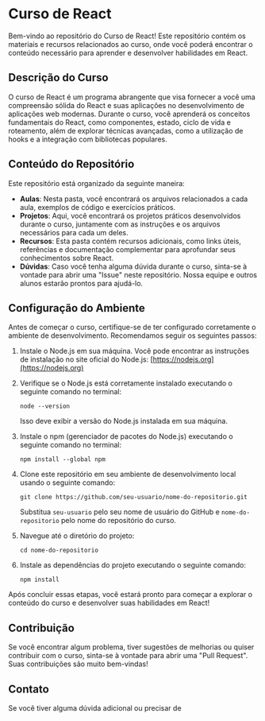 # Curso de React

Bem-vindo ao repositório do Curso de React! Este repositório contém os materiais e recursos relacionados ao curso, onde você poderá encontrar o conteúdo necessário para aprender e desenvolver habilidades em React.

## Descrição do Curso

O curso de React é um programa abrangente que visa fornecer a você uma compreensão sólida do React e suas aplicações no desenvolvimento de aplicações web modernas. Durante o curso, você aprenderá os conceitos fundamentais do React, como componentes, estado, ciclo de vida e roteamento, além de explorar técnicas avançadas, como a utilização de hooks e a integração com bibliotecas populares.

## Conteúdo do Repositório

Este repositório está organizado da seguinte maneira:

- **Aulas**: Nesta pasta, você encontrará os arquivos relacionados a cada aula, exemplos de código e exercícios práticos.
- **Projetos**: Aqui, você encontrará os projetos práticos desenvolvidos durante o curso, juntamente com as instruções e os arquivos necessários para cada um deles.
- **Recursos**: Esta pasta contém recursos adicionais, como links úteis, referências e documentação complementar para aprofundar seus conhecimentos sobre React.
- **Dúvidas**: Caso você tenha alguma dúvida durante o curso, sinta-se à vontade para abrir uma "Issue" neste repositório. Nossa equipe e outros alunos estarão prontos para ajudá-lo.

## Configuração do Ambiente

Antes de começar o curso, certifique-se de ter configurado corretamente o ambiente de desenvolvimento. Recomendamos seguir os seguintes passos:

1. Instale o Node.js em sua máquina. Você pode encontrar as instruções de instalação no site oficial do Node.js: [https://nodejs.org](https://nodejs.org)
2. Verifique se o Node.js está corretamente instalado executando o seguinte comando no terminal:

   ```
   node --version
   ```

   Isso deve exibir a versão do Node.js instalada em sua máquina.
   
3. Instale o npm (gerenciador de pacotes do Node.js) executando o seguinte comando no terminal:

   ```
   npm install --global npm
   ```

4. Clone este repositório em seu ambiente de desenvolvimento local usando o seguinte comando:

   ```
   git clone https://github.com/seu-usuario/nome-do-repositorio.git
   ```

   Substitua `seu-usuario` pelo seu nome de usuário do GitHub e `nome-do-repositorio` pelo nome do repositório do curso.

5. Navegue até o diretório do projeto:

   ```
   cd nome-do-repositorio
   ```

6. Instale as dependências do projeto executando o seguinte comando:

   ```
   npm install
   ```

Após concluir essas etapas, você estará pronto para começar a explorar o conteúdo do curso e desenvolver suas habilidades em React!

## Contribuição

Se você encontrar algum problema, tiver sugestões de melhorias ou quiser contribuir com o curso, sinta-se à vontade para abrir uma "Pull Request". Suas contribuições são muito bem-vindas!

## Contato

Se você tiver alguma dúvida adicional ou precisar de
